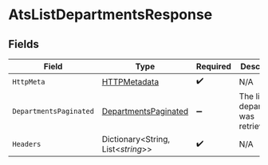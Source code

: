 # AtsListDepartmentsResponse


## Fields

| Field                                                                   | Type                                                                    | Required                                                                | Description                                                             |
| ----------------------------------------------------------------------- | ----------------------------------------------------------------------- | ----------------------------------------------------------------------- | ----------------------------------------------------------------------- |
| `HttpMeta`                                                              | [HTTPMetadata](../../Models/Components/HTTPMetadata.md)                 | :heavy_check_mark:                                                      | N/A                                                                     |
| `DepartmentsPaginated`                                                  | [DepartmentsPaginated](../../Models/Components/DepartmentsPaginated.md) | :heavy_minus_sign:                                                      | The list of departments was retrieved.                                  |
| `Headers`                                                               | Dictionary<String, List<*string*>>                                      | :heavy_check_mark:                                                      | N/A                                                                     |